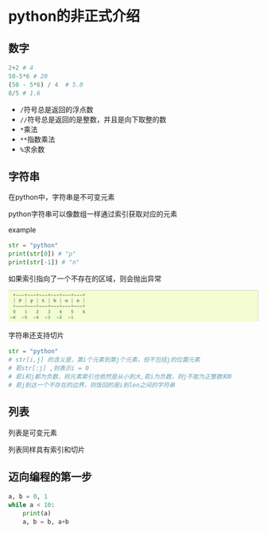 # python的非正式介绍

## 数字

```python
2+2 # 4
50-5*6 # 20
(50 - 5*6) / 4  # 5.0
8/5 # 1.6
```

* `/`符号总是返回的浮点数
* `//`符号总是返回的是整数，并且是向下取整的数
* `*`乘法
* `**`指数乘法
* `%`求余数

## 字符串

在python中，字符串是不可变元素

python字符串可以像数组一样通过索引获取对应的元素

example
```python
str = "python"
print(str[0]) # "p"
print(str[-1]) # "n"
```
如果索引指向了一个不存在的区域，则会抛出异常

<img src="./informal/1.png"/>

字符串还支持切片

```python
str = "python"
# str[i,j] 的含义是，第i个元素到第j个元素，但不包括j的位置元素
# 若str[:j] ,则表示i = 0
# 若i和j都为负数，则元素索引也依然是从小到大,若i为负数，则j不能为正整数和0
# 若j到达一个不存在的边界，则饭回的是i到len之间的字符串
```

## 列表

列表是可变元素

列表同样具有索引和切片

## 迈向编程的第一步

```python
a, b = 0, 1
while a < 10:
    print(a)
    a, b = b, a+b
```